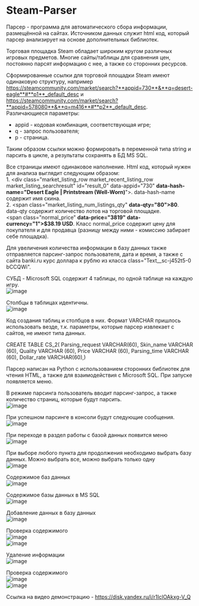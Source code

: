 # Steam-Parser

Парсер - программа для автоматического сбора информации, размещённой на сайтах. Источником данных служит html код, который парсер анализирует на основе дополнительных библиотек.

Торговая площадка Steam обладает широким кругом различных игровых предметов. Многие сайты/таблицы для сравнения цен, постоянно парсят информацию с нее, а также со сторонних ресурсов.

Сформированные ссылки для торговой площадки Steam имеют одинаковую структуру, например https://steamcommunity.com/market/search?**appid=730**&**q=desert-eagle**#**p1**_default_desc и https://steamcommunity.com/market/search?**appid=578080**&**q=m416**#**p2**_default_desc. <br>
Различающиеся параметры: <br>
* appid - кодовая комбинация, соответствующая игре;
* q - запрос пользователя;
* p - страница.
  
Таким образом ссылки можно формировать в переменной типа string и парсить в цикле, а результаты сохранять в БД MS SQL.

Все страницы имеют одинаковое наполнение. Html код, который нужен для анализа выглядит следующим образом: <br> 1. <div class="market_listing_row market_recent_listing_row market_listing_searchresult" id="result_0" data-appid="730" **data-hash-name="Desert Eagle | Printstream (Well-Worn)**">. data-hash-name содержит имя скина. <br> 2. <span class="market_listing_num_listings_qty" **data-qty="80">80**</span>. data-qty содержит количество лотов на торговой площадке. <br> <span class="normal_price" **data-price="3819" data-currency="1">$38.19 USD**</span>. Класс normal_price содержит цену для покупателя и для продавца (разницу между ними - комиссию забирает себе площадка). 

Для увеличения количества информации в базу данных также отправляется парсинг-запрос пользователя, дата и время, а также с сайта banki.ru курс доллара к рублю из класса class="Text__sc-j452t5-0 bCCQWi".

СУБД - Microsoft SQL содержит 4 таблицы, по одной таблице на каждую игру. <br>
![image](https://github.com/DerbiLow/Steam-Parser/assets/126500303/dab98eb8-6414-4906-a842-c60500eec131) <br>

Столбцы в таблицах идентичны. <br>
![image](https://github.com/DerbiLow/Steam-Parser/assets/126500303/49b4f8f9-a09b-425d-8c10-f9f501aec896) <br>

Код создания таблиц и столбцов в них. Формат VARCHAR пришлось использовать везде, т.к. параметры, которые парсер извлекает с сайтов, не имеют типа данных.

CREATE TABLE CS_2(
Parsing_request VARCHAR(60),
Skin_name VARCHAR (60),
Quality VARCHAR (60),
Price VARCHAR (60),
Parsing_time VARCHAR (60),
Dollar_rate VARCHAR(60),)

Парсер написан на Python с использованием сторонних библиотек для чтения HTML, а также для взаимодействия с Microsoft SQL.
При запуске появляется меню.


В режиме парсинга пользователь вводит парсинг-запрос, а также количество страниц, которые будут парсить.<br>
![image](https://github.com/DerbiLow/Steam-Parser/assets/126500303/792127da-0276-4ef6-96e1-a20a6d967f0f)<br>

При успешном парсинге в консоли будут следующие сообщения.<br>
![image](https://github.com/DerbiLow/Steam-Parser/assets/126500303/ca680092-9408-4a90-84df-c29d0f25814a)

При переходе в раздел работы с базой данных появится меню<br>
![image](https://github.com/DerbiLow/Steam-Parser/assets/126500303/8f2b9d20-4e74-4697-b872-114f918462b8)

При выборе любого пункта для продолжения необходимо выбрать базу данных. Можно выбрать все, можно выбрать только одну<br>
![image](https://github.com/DerbiLow/Steam-Parser/assets/126500303/dd2b0c75-a804-48c3-a251-df55818930c4)

Содержимое баз данных<br>
![image](https://github.com/DerbiLow/Steam-Parser/assets/126500303/5bf1b46d-8181-4925-90a1-997af2de090a)

Содержимое базы данных в MS SQL<br>
![image](https://github.com/DerbiLow/Steam-Parser/assets/126500303/b27cbcde-14bc-4e96-8788-04b7e0358641)

Добавление данных в базу данных<br>
![image](https://github.com/DerbiLow/Steam-Parser/assets/126500303/b1cc936b-57e7-4312-b2de-d507162c8a98)

Проверка содержимого <br>
![image](https://github.com/DerbiLow/Steam-Parser/assets/126500303/6d84c2d1-6327-49a1-86bb-b61f6497f730)<br>
![image](https://github.com/DerbiLow/Steam-Parser/assets/126500303/7e3700ca-0848-47d2-a5e9-3c606f4ee7d9)

Удаление информации<br>
![image](https://github.com/DerbiLow/Steam-Parser/assets/126500303/aae9aeca-4b9e-436c-95f7-3ff1825a05b7)

Проверка содержимого <br>
![image](https://github.com/DerbiLow/Steam-Parser/assets/126500303/484a568d-e891-4ada-92df-a359803f9b6a)<br>
![image](https://github.com/DerbiLow/Steam-Parser/assets/126500303/969c50a6-764c-4b80-add9-edbf0dc5fa70)

Ссылка на видео демонстрацию - https://disk.yandex.ru/i/r1IclOAkxg-V_Q 


